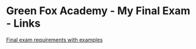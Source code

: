 # Green Fox Academy - My Final Exam - Links

[Final exam requirements with examples](final-java.md)

